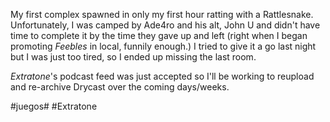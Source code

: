 My first complex spawned in only my first hour ratting with a Rattlesnake. Unfortunately, I was camped by Ade4ro and his alt, John U and didn't have time to complete it by the time they gave up and left (right when I began promoting *Feebles* in local, funnily enough.) I tried to give it a go last night but I was just too tired, so I ended up missing the last room.

*Extratone*'s podcast feed was just accepted so I'll be working to reupload and re-archive Drycast over the coming days/weeks.

#juegos# #Extratone